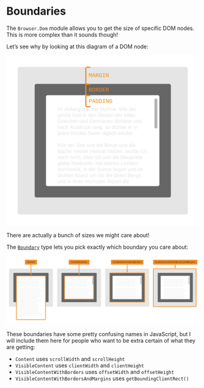 # Boundaries

The `Browser.Dom` module allows you to get the size of specific DOM nodes. This is more complex than it sounds though!

Let&rsquo;s see why by looking at this diagram of a DOM node:

![element](element.svg)

There are actually a bunch of sizes we might care about!

The [`Boundary`](https://package.elm-lang.org/packages/elm/browser/latest/Browser-Dom#Boundary) type lets you pick exactly which boundary you care about:

![boundaries](boundaries.svg)

These boundaries have some pretty confusing names in JavaScript, but I will include them here for people who want to be extra certain of what they are getting:

- `Content` uses `scrollWidth` and `scrollHeight`
- `VisibleContent` uses `clientWidth` and `clientHeight`
- `VisibleContentWithBorders` uses `offsetWidth` and `offsetHeight`
- `VisibleContentWithBordersAndMargins` uses `getBoundingClientRect()`
